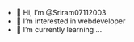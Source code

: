 - 👋 Hi, I’m @Sriram07112003
- 👀 I’m interested in webdeveloper
- 🌱 I’m currently learning ...


<!---
Sriram07112003/Sriram07112003 is a ✨ special ✨ repository because its `README.md` (this file) appears on your GitHub profile.
You can click the Preview link to take a look at your changes.
--->
